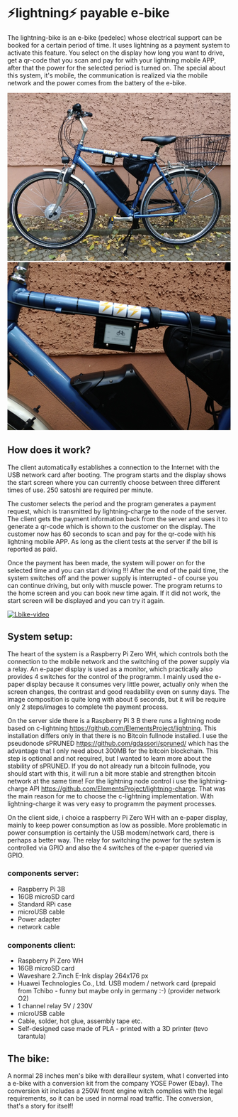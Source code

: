 # ⚡lightning⚡ payable e-bike

The lightning-bike is an e-bike (pedelec) whose electrical support can be booked for a certain period of time. 
It uses lightning as a payment system to activate this feature. You select on the display how long you want to drive, 
get a qr-code that you scan and pay for with your lightning mobile APP, after that the power for the selected period is turned on. The special about this system, it's mobile, the communication is realized via the mobile network and the power comes from the 
battery of the e-bike.

![Lbike](img/lbike.png)![Close_lbike](img/close_lbike.png)


## How does it work?

The client automatically establishes a connection to the Internet with the USB network card after booting. The program starts and
the display shows the start screen where you can currently choose between three different times of use. 250 satoshi are required per minute.

The customer selects the period and the program generates a payment request, which is transmitted by lightning-charge to the node of the server. The client gets the payment information back from the server and uses it to generate a qr-code which is shown to the customer on the display. The customer now has 60 seconds to scan and pay for the qr-code with his lightning mobile APP. As long as the client tests at the server if the bill is reported as paid.

Once the payment has been made, the system will power on for the selected time and you can start driving !!! After the end of the paid time, the system switches off and the power supply is interrupted - of course you can continue driving, but only with muscle power. The program returns to the home screen and you can book new time again.
If it did not work, the start screen will be displayed and you can try it again.

<!--[Main](img/main.png)
![QR](img/qr.png)
![Invoice](img/invoice.png)
![Payed](img/payed.png)
![Enjoy](img/enjoy.png)-->
[![Lbike-video](https://img.youtube.com/vi/iHRs3hT8vJ8/0.jpg)](https://www.youtube.com/watch?v=iHRs3hT8vJ8)

## System setup:

The heart of the system is a Raspberry Pi Zero WH, which controls both the connection to the mobile network and the switching 
of the power supply via a relay. An e-paper display is used as a monitor, which practically also provides 4 switches for the 
control of the programm. I mainly used the e-paper display because it consumes very little power, actually only when the screen 
changes, the contrast and good readability even on sunny days. The image composition is quite long with about 6 seconds, but it 
will be require only 2 steps/images to complete the payment process.

On the server side there is a Raspberry Pi 3 B there runs a lightning node based on c-lightning https://github.com/ElementsProject/lightning. This installation differs only in that there is no Bitcoin fullnode installed. I use the pseudonode sPRUNED https://github.com/gdassori/spruned/ which has the advantage that I only need about 300MB for the bitcoin blockchain. This step is optional and not required, but I wanted to learn more about the stability of sPRUNED. If you do not already run a bitcoin fullnode, you should start with this, it will run a bit more stable and strengthen bitcoin network at the same time! For the lightning node control i use the lightning-charge API https://github.com/ElementsProject/lightning-charge. That was the main reason for me to choose the c-lightning implementation. With lightning-charge it was very easy to programm the payment processes.

On the client side, i choice a raspberry Pi Zero WH with an e-paper display, mainly to keep power consumption as low as possible. More problematic in power consumption is certainly the USB modem/network card, there is perhaps a better way. The relay 
for switching the power for the system is controlled via GPIO and also the 4 switches of the e-paper queried via GPIO.

### components server:
- Raspberry Pi 3B
- 16GB microSD card
- Standard RPi case
- microUSB cable
- Power adapter
- network cable

### components client:
- Raspberry Pi Zero WH
- 16GB microSD card
- Waveshare 2.7inch E-Ink display 264x176 px
- Huawei Technologies Co., Ltd. USB modem / network card
  (prepaid from Tchibo - funny but maybe only in germany :-) (provider network O2)
- 1 channel relay 5V / 230V
- microUSB cable
- Cable, solder, hot glue, assembly tape etc.
- Self-designed case made of PLA - printed with a 3D printer (tevo tarantula)

## The bike:

A normal 28 inches men's bike with derailleur system, what I converted into a e-bike with a conversion kit from the company 
YOSE Power (Ebay). The conversion kit includes a 250W front engine witch complies with the legal requirements, so it can be used
in normal road traffic. The conversion, that's a story for itself!
